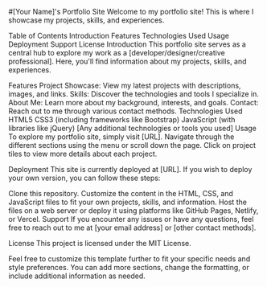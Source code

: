 #[Your Name]'s Portfolio Site
Welcome to my portfolio site! This is where I showcase my projects, skills, and experiences.

Table of Contents
Introduction
Features
Technologies Used
Usage
Deployment
Support
License
Introduction
This portfolio site serves as a central hub to explore my work as a [developer/designer/creative professional]. Here, you'll find information about my projects, skills, and experiences.

Features
Project Showcase: View my latest projects with descriptions, images, and links.
Skills: Discover the technologies and tools I specialize in.
About Me: Learn more about my background, interests, and goals.
Contact: Reach out to me through various contact methods.
Technologies Used
HTML5
CSS3 (including frameworks like Bootstrap)
JavaScript (with libraries like jQuery)
[Any additional technologies or tools you used]
Usage
To explore my portfolio site, simply visit [URL]. Navigate through the different sections using the menu or scroll down the page. Click on project tiles to view more details about each project.

Deployment
This site is currently deployed at [URL]. If you wish to deploy your own version, you can follow these steps:

Clone this repository.
Customize the content in the HTML, CSS, and JavaScript files to fit your own projects, skills, and information.
Host the files on a web server or deploy it using platforms like GitHub Pages, Netlify, or Vercel.
Support
If you encounter any issues or have any questions, feel free to reach out to me at [your email address] or [other contact methods].

License
This project is licensed under the MIT License.

Feel free to customize this template further to fit your specific needs and style preferences. You can add more sections, change the formatting, or include additional information as needed.
